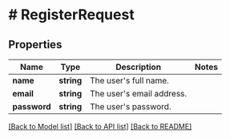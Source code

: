 # # RegisterRequest

## Properties

Name | Type | Description | Notes
------------ | ------------- | ------------- | -------------
**name** | **string** | The user&#39;s full name. |
**email** | **string** | The user&#39;s email address. |
**password** | **string** | The user&#39;s password. |

[[Back to Model list]](../../README.md#models) [[Back to API list]](../../README.md#endpoints) [[Back to README]](../../README.md)
